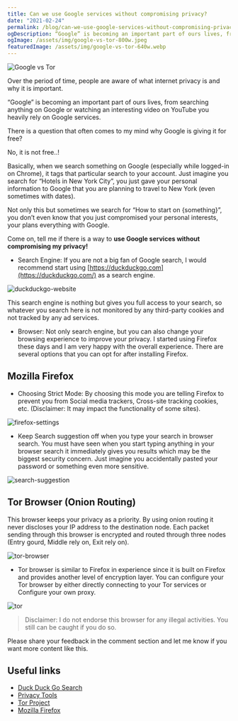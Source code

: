 ```yaml
---
title: Can we use Google services without compromising privacy?
date: "2021-02-24"
permalink: /blog/can-we-use-google-services-without-compromising-privacy.html
ogDescription: “Google” is becoming an important part of ours lives, from searching anything on Google or watching an interesting video on YouTube you heavily rely on Google services.
ogImage: /assets/img/google-vs-tor-800w.jpeg
featuredImage: /assets/img/google-vs-tor-640w.webp
---
```


<picture>
  <source srcset="/assets/img/google-vs-tor-800w.webp" media="(min-width: 1000px)">
  <source srcset="/assets/img/google-vs-tor-640w.webp" media="(min-width: 800px)">
  <img srcset="/assets/img/google-vs-tor-320w.webp" alt="Google vs Tor" loading="lazy">
</picture>

Over the period of time, people are aware of what internet privacy is and why it is important.

“Google” is becoming an important part of ours lives, from searching anything on Google or watching an interesting video on YouTube you heavily rely on Google services.

There is a question that often comes to my mind why Google is giving it for free?

No, it is not free..!

Basically, when we search something on Google (especially while logged-in on Chrome), it tags that particular search to your account. Just imagine you search for “Hotels in New York City”, you just gave your personal information to Google that you are planning to travel to New York (even sometimes with dates).

Not only this but sometimes we search for “How to start on {something}”, you don’t even know that you just compromised your personal interests, your plans everything with Google.

Come on, tell me if there is a way to **use Google services without compromising my privacy!**

- Search Engine: If you are not a big fan of Google search, I would recommend start using [https://duckduckgo.com](https://duckduckgo.com/) as a search engine.

<picture>
  <source srcset="/assets/img/duckduckgo-website-640w.webp" media="(min-width: 800px)">
  <img srcset="/assets/img/duckduckgo-website-320w.webp" alt="duckduckgo-website" loading="lazy">
</picture>

This search engine is nothing but gives you full access to your search, so whatever you search here is not monitored by any third-party cookies and not tracked by any ad services.

- Browser: Not only search engine, but you can also change your browsing experience to improve your privacy. I started using Firefox these days and I am very happy with the overall experience. There are several options that you can opt for after installing Firefox.

## Mozilla Firefox

- Choosing Strict Mode: By choosing this mode you are telling Firefox to prevent you from Social media trackers, Cross-site tracking cookies, etc. (Disclaimer: It may impact the functionality of some sites).

<picture>
  <source srcset="/assets/img/firefox-settings-640w.webp" media="(min-width: 800px)">
  <img srcset="/assets/img/firefox-settings-320w.webp" alt="firefox-settings" loading="lazy">
</picture>

- Keep Search suggestion off when you type your search in browser search. You must have seen when you start typing anything in your browser search it immediately gives you results which may be the biggest security concern. Just imagine you accidentally pasted your password or something even more sensitive.

<img src="/assets/img/search-suggestion-320w.webp" alt="search-suggestion" loading="lazy">

## Tor Browser (Onion Routing)

This browser keeps your privacy as a priority. By using onion routing it never discloses your IP address to the destination node. Each packet sending through this browser is encrypted and routed through three nodes (Entry gourd, Middle rely on, Exit rely on).

<img src="/assets/img/tor-browser-320w.webp" alt="tor-browser" loading="lazy">

- Tor browser is similar to Firefox in experience since it is built on Firefox and provides another level of encryption layer. You can configure your Tor browser by either directly connecting to your Tor services or Configure your own proxy.

<picture>
  <source srcset="/assets/img/tor-640w.webp" media="(min-width: 800px)">
  <img srcset="/assets/img/tor-320w.webp" alt="tor" loading="lazy">
</picture>

> Disclaimer: I do not endorse this browser for any illegal activities. You still can be caught if you do so.

Please share your feedback in the comment section and let me know if you want more content like this.

## Useful links

- [Duck Duck Go Search](https://duckduckgo.com/)
- [Privacy Tools](https://privacytools.io/)
- [Tor Project](https://www.torproject.org/)
- [Mozilla Firefox](https://www.mozilla.org/en-US/firefox/)
